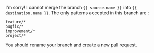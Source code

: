 I'm sorry! I cannot merge the branch `{{ source.name }}`
into `{{ destination.name }}`.
The only patterns accepted in this branch are :
```
feature/*
bugfix/*
improvement/*
project/*
```
You should rename your branch and create a new pull request.